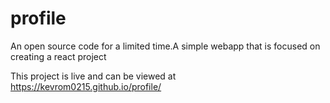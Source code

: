 # profile
An open source code for a limited time.A simple webapp that is focused on creating a react project

This project is live and can be viewed at https://kevrom0215.github.io/profile/

